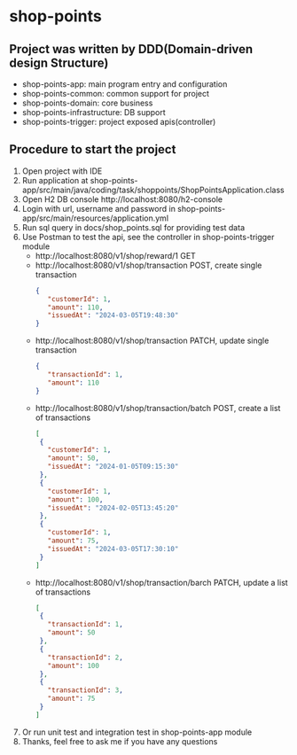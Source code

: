# shop-points

## Project was written by DDD(Domain-driven design Structure)
* shop-points-app: main program entry and configuration
* shop-points-common: common support for project
* shop-points-domain: core business
* shop-points-infrastructure: DB support
* shop-points-trigger: project exposed apis(controller)

## Procedure to start the project
1. Open project with IDE
2. Run application at shop-points-app/src/main/java/coding/task/shoppoints/ShopPointsApplication.class
3. Open H2 DB console http://localhost:8080/h2-console
4. Login with url, username and password in shop-points-app/src/main/resources/application.yml
5. Run sql query in docs/shop_points.sql for providing test data
6. Use Postman to test the api, see the controller in shop-points-trigger module
   * http://localhost:8080/v1/shop/reward/1 GET
   * http://localhost:8080/v1/shop/transaction POST, create single transaction
     ```json
     {
        "customerId": 1,
        "amount": 110,
        "issuedAt": "2024-03-05T19:48:30"
     }
     ```
   * http://localhost:8080/v1/shop/transaction PATCH, update single transaction
     ```json
     {
        "transactionId": 1,
        "amount": 110
     }
     ```
   * http://localhost:8080/v1/shop/transaction/batch POST, create a list of transactions
     ```json
     [
      {
        "customerId": 1,
        "amount": 50,
        "issuedAt": "2024-01-05T09:15:30"
      },
      {
        "customerId": 1,
        "amount": 100,
        "issuedAt": "2024-02-05T13:45:20"
      },
      {
        "customerId": 1,
        "amount": 75,
        "issuedAt": "2024-03-05T17:30:10"
      }
     ]
     ```
   * http://localhost:8080/v1/shop/transaction/barch PATCH, update a list of transactions
     ```json
     [
      {
        "transactionId": 1,
        "amount": 50
      },
      {
        "transactionId": 2,
        "amount": 100
      },
      {
        "transactionId": 3,
        "amount": 75
      }
     ]
     ```
7. Or run unit test and integration test in shop-points-app module
8. Thanks, feel free to ask me if you have any questions